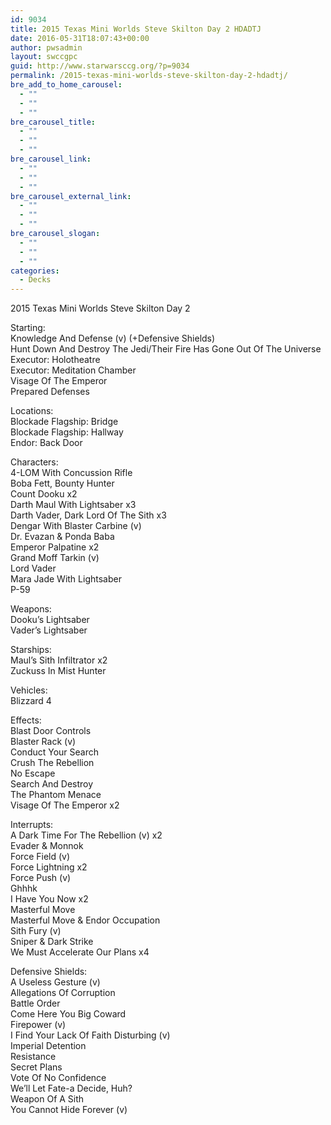 ```yaml
---
id: 9034
title: 2015 Texas Mini Worlds Steve Skilton Day 2 HDADTJ
date: 2016-05-31T18:07:43+00:00
author: pwsadmin
layout: swccgpc
guid: http://www.starwarsccg.org/?p=9034
permalink: /2015-texas-mini-worlds-steve-skilton-day-2-hdadtj/
bre_add_to_home_carousel:
  - ""
  - ""
  - ""
bre_carousel_title:
  - ""
  - ""
  - ""
bre_carousel_link:
  - ""
  - ""
  - ""
bre_carousel_external_link:
  - ""
  - ""
  - ""
bre_carousel_slogan:
  - ""
  - ""
  - ""
categories:
  - Decks
---
```

2015 Texas Mini Worlds Steve Skilton Day 2

Starting:  
Knowledge And Defense (v) (+Defensive Shields)  
Hunt Down And Destroy The Jedi/Their Fire Has Gone Out Of The Universe  
Executor: Holotheatre  
Executor: Meditation Chamber  
Visage Of The Emperor  
Prepared Defenses

Locations:  
Blockade Flagship: Bridge  
Blockade Flagship: Hallway  
Endor: Back Door

Characters:  
4-LOM With Concussion Rifle  
Boba Fett, Bounty Hunter  
Count Dooku x2  
Darth Maul With Lightsaber x3  
Darth Vader, Dark Lord Of The Sith x3  
Dengar With Blaster Carbine (v)  
Dr. Evazan & Ponda Baba  
Emperor Palpatine x2  
Grand Moff Tarkin (v)  
Lord Vader  
Mara Jade With Lightsaber  
P-59

Weapons:  
Dooku&#8217;s Lightsaber  
Vader&#8217;s Lightsaber

Starships:  
Maul&#8217;s Sith Infiltrator x2  
Zuckuss In Mist Hunter

Vehicles:  
Blizzard 4

Effects:  
Blast Door Controls  
Blaster Rack (v)  
Conduct Your Search  
Crush The Rebellion  
No Escape  
Search And Destroy  
The Phantom Menace  
Visage Of The Emperor x2

Interrupts:  
A Dark Time For The Rebellion (v) x2  
Evader & Monnok  
Force Field (v)  
Force Lightning x2  
Force Push (v)  
Ghhhk  
I Have You Now x2  
Masterful Move  
Masterful Move & Endor Occupation  
Sith Fury (v)  
Sniper & Dark Strike  
We Must Accelerate Our Plans x4

Defensive Shields:  
A Useless Gesture (v)  
Allegations Of Corruption  
Battle Order  
Come Here You Big Coward  
Firepower (v)  
I Find Your Lack Of Faith Disturbing (v)  
Imperial Detention  
Resistance  
Secret Plans  
Vote Of No Confidence  
We&#8217;ll Let Fate-a Decide, Huh?  
Weapon Of A Sith  
You Cannot Hide Forever (v)